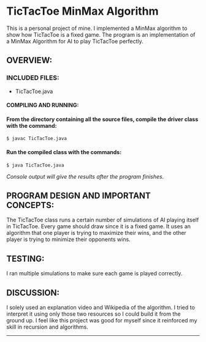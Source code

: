 # TicTacToe MinMax Algorithm

This is a personal project of mine. I implemented a MinMax algorithm to show how TicTacToe is a fixed game. The program is an implementation of a MinMax Algorithm for AI to play TicTacToe perfectly.

## OVERVIEW:

### INCLUDED FILES:

- TicTacToe.java

#### COMPILING AND RUNNING:

#### From the directory containing all the source files, compile the driver class with the command:
```
$ javac TicTacToe.java
```

#### Run the compiled class with the commands:
```
$ java TicTacToe.java
```
<i> Console output will give the results after the program finishes. </i>

## PROGRAM DESIGN AND IMPORTANT CONCEPTS:

The TicTacToe class runs a certain number of simulations of AI playing itself in TicTacToe. Every game should draw since it is a fixed game. It uses an algorithm that one player is trying to maximize their wins, and the other player is trying to minimize their opponents wins.

## TESTING:

I ran multiple simulations to make sure each game is played correctly.

## DISCUSSION:
 
I solely used an explanation video and Wikipedia of the algorithm. I tried to interpret it using only those two resources so I could build it from the ground up. I feel like this project was good for myself since it reinforced my skill in recursion and algorithms.

----------------------------------------------------------------------------
